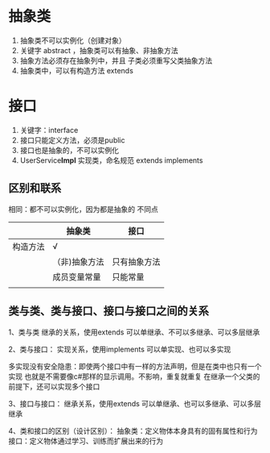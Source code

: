 



# 抽象类
1. 抽象类不可以实例化（创建对象）
2. 关键字 abstract ，抽象类可以有抽象、非抽象方法
3. 抽象方法必须存在抽象列中，并且 子类必须重写父类抽象方法
4. 抽象类中，可以有构造方法
extends
# 接口
1. 关键字：interface
2. 接口只能定义方法，必须是public
3. 接口也是抽象的，不可以实例化
4. UserService**Impl**   实现类，命名规范
extends
implements
## 区别和联系
相同：都不可以实例化，因为都是抽象的
不同点

|      | 抽象类     | 接口     |
| ---- | ------- | ------ |
| 构造方法 | √       |        |
|      | （非)抽象方法 | 只有抽象方法 |
|      | 成员变量常量  | 只能常量   |
|      |         |        |

## 类与类、类与接口、接口与接口之间的关系

1、类与类 继承的关系，使用extends 可以单继承、不可以多继承、可以多层继承

2、类与接口： 实现关系，使用implements 可以单实现、也可以多实现 

多实现没有安全隐患：即使两个接口中有一样的方法声明，但是在类中也只有一个实现 也就是不需要像c#那样的显示调用。不影响，重复就重复 在继承一个父类的前提下，还可以实现多个接口 


3、接口与接口： 继承关系，使用extends 可以单继承、也可以多继承、可以多层继承


4、类和接口的区别（设计区别）： 抽象类：定义物体本身具有的固有属性和行为 接口：定义物体通过学习、训练而扩展出来的行为